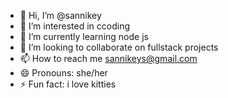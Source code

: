 - 👋 Hi, I’m @sannikey
- 👀 I’m interested in ccoding
- 🌱 I’m currently learning node js
- 💞️ I’m looking to collaborate on fullstack projects
- 📫 How to reach me sannikeys@gmail.com
- 😄 Pronouns: she/her
- ⚡ Fun fact: i love kitties

<!---
sannikey/sannikey is a ✨ special ✨ repository because its `README.md` (this file) appears on your GitHub profile.
You can click the Preview link to take a look at your changes.
--->
